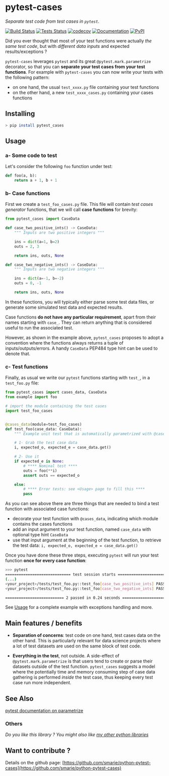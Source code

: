 # pytest-cases

*Separate test code from test cases in `pytest`.*

[![Build Status](https://travis-ci.org/smarie/python-pytest-cases.svg?branch=master)](https://travis-ci.org/smarie/python-pytest-cases) [![Tests Status](https://smarie.github.io/python-pytest-cases/junit/junit-badge.svg?dummy=8484744)](https://smarie.github.io/python-pytest-cases/junit/report.html) [![codecov](https://codecov.io/gh/smarie/python-pytest-cases/branch/master/graph/badge.svg)](https://codecov.io/gh/smarie/python-pytest-cases) [![Documentation](https://img.shields.io/badge/docs-latest-blue.svg)](https://smarie.github.io/python-pytest-cases/) [![PyPI](https://img.shields.io/badge/PyPI-pytest_cases-blue.svg)](https://pypi.python.org/pypi/pytest_cases/)

Did you ever thought that most of your test functions were actually *the same test code*, but with *different data inputs* and expected results/exceptions ?

`pytest-cases` leverages `pytest` and its great `@pytest.mark.parametrize` decorator, so that you can **separate your test cases from your test functions**. For example with `pytest-cases` you can now write your tests with the following pattern:

 * on one hand, the usual `test_xxxx.py` file containing your test functions
 * on the other hand, a new `test_xxxx_cases.py` containing your cases functions


## Installing

```bash
> pip install pytest_cases
```

## Usage
 
### a- Some code to test

Let's consider the following `foo` function under test:

```python
def foo(a, b):
    return a + 1, b + 1
```

### b- Case functions

First we create a `test_foo_cases.py` file. This file will contain *test cases generator* functions, that we will call **case functions** for brevity:

```python
from pytest_cases import CaseData

def case_two_positive_ints() -> CaseData:
    """ Inputs are two positive integers """

    ins = dict(a=1, b=2)
    outs = 2, 3

    return ins, outs, None

def case_two_negative_ints() -> CaseData:
    """ Inputs are two negative integers """

    ins = dict(a=-1, b=-2)
    outs = 0, -1

    return ins, outs, None
```

In these functions, you will typically either parse some test data files, or generate some simulated test data and expected results. 

Case functions **do not have any particular requirement**, apart from their names starting with `case_`. They can return anything that is considered useful to run the associated test. 

However, as shown in the example above, `pytest_cases` proposes to adopt a convention where the functions always returns a tuple of inputs/outputs/errors. A handy `CaseData` PEP484 type hint can be used to denote that.

### c- Test functions

Finally, as usual we write our `pytest` functions starting with `test_`, in a `test_foo.py` file:

```python
from pytest_cases import cases_data, CaseData
from example import foo

# import the module containing the test cases
import test_foo_cases


@cases_data(module=test_foo_cases)
def test_foo(case_data: CaseData):
    """ Example unit test that is automatically parametrized with @cases_data """

    # 1- Grab the test case data
    i, expected_o, expected_e = case_data.get()

    # 2- Use it
    if expected_e is None:
        # **** Nominal test ****
        outs = foo(**i)
        assert outs == expected_o

    else:
        # **** Error tests: see <Usage> page to fill this ****
        pass
```

As you can see above there are three things that are needed to bind a test function with associated case functions:

 * decorate your test function with `@cases_data`, indicating which module contains the cases functions
 * add an input argument to your test function, named `case_data` with optional type hint `CaseData`
 * use that input argument at the beginning of the test function, to retrieve the test data: `i, expected_o, expected_e = case_data.get()`


Once you have done these three steps, executing `pytest` will run your test function **once for every case function**:

```bash
>>> pytest
============================= test session starts =============================
(...)
<your_project>/tests/test_foo.py::test_foo[case_two_positive_ints] PASSED [ 50%]
<your_project>/tests/test_foo.py::test_foo[case_two_negative_ints] PASSED [ 100%]

========================== 2 passed in 0.24 seconds ==========================
```


See [Usage](./usage) for a complete example with exceptions handling and more.


## Main features / benefits

 * **Separation of concerns**: test code on one hand, test cases data on the other hand. This is particularly relevant for data science projects where a lot of test datasets are used on the same block of test code.
 
 * **Everything in the test**, not outside. A side-effect of `@pytest.mark.parametrize` is that users tend to create or parse their datasets outside of the test function. `pytest_cases` suggests a model where the potentially time and memory consuming step of case data gathering is performed *inside* the test case, thus keeping every test case run more independent.


## See Also

[pytest documentation on parametrize](https://docs.pytest.org/en/latest/parametrize.html)

### Others

*Do you like this library ? You might also like [my other python libraries](https://github.com/smarie?utf8=%E2%9C%93&tab=repositories&q=&type=&language=python)* 

## Want to contribute ?

Details on the github page: [https://github.com/smarie/python-pytest-cases](https://github.com/smarie/python-pytest-cases)
